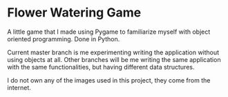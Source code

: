 # Flower Watering Game
A little game that I made using Pygame to familiarize myself with object oriented programming. Done in Python.

Current master branch is me experimenting writing the application without using objects at all. Other branches will be me writing the same application with the same functionalities, but having different data structures.

I do not own any of the images used in this project, they come from the internet.